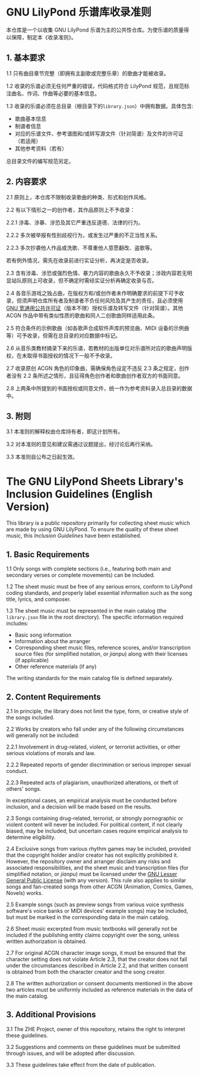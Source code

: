 # GNU LilyPond 乐谱库收录准则
本仓库是一个以收集 GNU LilyPond 乐谱为主的公共性仓库。为使乐谱的质量得以保障，制定本《收录准则》。

## 1. 基本要求
1.1 只有曲目章节完整（即拥有主副歌或完整乐章）的歌曲才能被收录。

1.2 收录的乐谱必须无任何严重的错误，代码格式符合 LilyPond 规范，且规范标注曲名、作词、作曲等必要的基本信息。

1.3 收录的乐谱必须在总目录（根目录下的`library.json`）中拥有数据。具体包含:

* 歌曲基本信息
* 制谱者信息
* 对应的乐谱文件、参考谱图和/或转写源文件（针对简谱）及文件的许可证（若适用）
* 其他参考资料（若有）

总目录文件的编写规范另定。

## 2. 内容要求
2.1 原则上，本仓库不限制收录歌曲的种类、形式和创作风格。

2.2 有以下情形之一的创作者，其作品原则上不予收录：

  2.2.1 涉毒、涉暴、涉恐及其它严重违反道德、法律的行为。
    
  2.2.2 多次被举报有性别歧视行为，或发生过严重的不正当性关系。
    
  2.2.3 多次抄袭他人作品或洗歌、不尊重他人意愿翻改、盗歌等。
    
若有例外情况，需先在收录前进行实证分析，再决定是否收录。

2.3 含有涉毒、涉恐或强烈色情、暴力内容的歌曲永久不予收录；涉政内容若无明显站队原则上可收录，但不确定时需经实证分析再确定收录与否。

2.4 各音乐游戏之独占曲，在版权方和/或创作者未作明确要求的前提下可予收录，但须声明仓库所有者及制谱者不负任何风险及其产生的责任，且必须使用 [GNU 宽通用公共许可证](https://www.gnu.org/licenses/licenses.html#LGPL)（版本不限）授权乐谱及转写文件（针对简谱）。其他 ACGN 作品中带有类似性质的歌曲和同人二创歌曲同样适用此条。

2.5 符合条件的示例歌曲（如各歌声合成软件声库的预览曲、MIDI 设备的示例曲等）可予收录，但需在总目录的对应数据中标记。

2.6 从音乐类教材摘录下来的乐谱，若教材的出版单位对乐谱所对应的歌曲声明版权，在未取得书面授权的情况下一般不予收录。

2.7 收录原创 ACGN 角色的印象曲，需确保角色设定不违反 2.3 条之规定，创作者没有 2.2 条所述之情形，且征得角色创作者和歌曲创作者双方的书面同意。

2.8 上两条中所提到的书面授权或同意文件，统一作为参考资料录入总目录的数据中。

## 3. 附则
3.1 本准则的解释权由仓库持有者，即这计划所有。

3.2 对本准则的意见和建议需通过议题提出，经讨论后再行采纳。

3.3 本准则自公布之日起生效。


# The GNU LilyPond Sheets Library's Inclusion Guidelines (English Version)

This library is a public repository primarily for collecting sheet music which are made by using GNU LilyPond. To ensure the quality of these sheet music, this *Inclusion Guidelines* have been established.

## 1. Basic Requirements
1.1 Only songs with complete sections (i.e., featuring both main and secondary verses or complete movements) can be included.

1.2 The sheet music must be free of any serious errors, conform to LilyPond coding standards, and properly label essential information such as the song title, lyrics, and composer.

1.3 The sheet music must be represented in the main catalog (the `library.json` file in the root directory). The specific information required includes:

* Basic song information
* Information about the arranger
* Corresponding sheet music files, reference scores, and/or transcription source files (for simplified notation, or *jianpu*) along with their licenses (if applicable)
* Other reference materials (if any)

The writing standards for the main catalog file is defined separately.

## 2. Content Requirements
2.1 In principle, the library does not limit the type, form, or creative style of the songs included.

2.2 Works by creators who fall under any of the following circumstances will generally not be included:

  2.2.1 Involvement in drug-related, violent, or terrorist activities, or other serious violations of morals and law.
    
  2.2.2 Repeated reports of gender discrimination or serious improper sexual conduct.
    
  2.2.3 Repeated acts of plagiarism, unauthorized alterations, or theft of others' songs.
    
In exceptional cases, an empirical analysis must be conducted before inclusion, and a decision will be made based on the results.

2.3 Songs containing drug-related, terrorist, or strongly pornographic or violent content will never be included. For political content, if not clearly biased, may be included, but uncertain cases require empirical analysis to determine eligibility.

2.4 Exclusive songs from various rhythm games may be included, provided that the copyright holder and/or creator has not explicitly prohibited it. However, the repository owner and arranger disclaim any risks and associated responsibilities, and the sheet music and transcription files (for simplified notation, or *jianpu*) must be licensed under the [GNU Lesser General Public License](https://www.gnu.org/licenses/licenses.html#LGPL) (with any version). This rule also applies to similar songs and fan-created songs from other ACGN (Animation, Comics, Games, Novels) works.

2.5 Example songs (such as preview songs from various voice synthesis software's voice banks or MIDI devices' example songs) may be included, but must be marked in the corresponding data in the main catalog.

2.6 Sheet music excerpted from music textbooks will generally not be included if the publishing entity claims copyright over the song, unless written authorization is obtained.

2.7 For original ACGN character image songs, it must be ensured that the character setting does not violate Article 2.3, that the creator does not fall under the circumstances described in Article 2.2, and that written consent is obtained from both the character creator and the song creator.

2.8 The written authorization or consent documents mentioned in the above two articles must be uniformly included as reference materials in the data of the main catalog.

## 3. Additional Provisions
3.1 The ZHE Project, owner of this repository, retains the right to interpret these guidelines.

3.2 Suggestions and comments on these guidelines must be submitted through issues, and will be adopted after discussion.

3.3 These guidelines take effect from the date of publication.